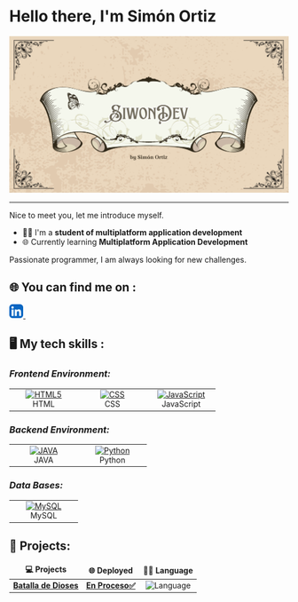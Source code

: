 # Hello there, I'm Simón Ortiz

<img src="Cabecera.PNG"/>

<hr>

Nice to meet you, let me introduce myself.
  <ul>
    <li>👨‍💻 I'm a <b>student of multiplatform application development</b></li>
    <li>🌐 Currently learning <b>Multiplatform Application Development</b></li>
  </ul>
Passionate programmer, I am always looking for new challenges.
</p>

## 🌐 You can find me on :
<p align="start">
  <a href="www.linkedin.com/in/simonortizgutierrez" target="_blank">
    <img alt="SiwonDev LinkedIn profile" src="https://github.com/tandpfun/skill-icons/blob/main/icons/LinkedIn.svg" width="5%">
  </a>
  &nbsp;&nbsp;&nbsp;&nbsp; 
</p>


## 🖥️ My tech skills :

<p align="right">
  <h3><i>Frontend Environment:</i></h3>
  <table>
  <tr border: none;>
    <td align="center" width="110">
      <a href="#%EF%B8%8F-my-tech-stacks-">
        <img src="https://raw.githubusercontent.com/marwin1991/profile-technology-icons/refs/heads/main/icons/html.png" width="48" height="48" alt="HTML5" />
      </a>
      <br>HTML
    </td>	  
    <td align="center" width="110">
      <a href="#%EF%B8%8F-my-tech-stacks-">
        <img src="https://raw.githubusercontent.com/marwin1991/profile-technology-icons/refs/heads/main/icons/css.png" width="48" height="48" alt="CSS" />
      </a>
      <br>CSS
    </td>
    <td align="center" width="110">
      <a href="#%EF%B8%8F-my-tech-stacks-">
        <img src="https://raw.githubusercontent.com/marwin1991/profile-technology-icons/refs/heads/main/icons/javascript.png" width="48" height="48" alt="JavaScript" />
      </a>
      <br>JavaScript
    </td>
  </tr>
</table>
<p>
  <h3><i>Backend Environment:</i></h3>
  <table>
  <tr border: none;>
    <td align="center" width="110">
      <a href="#%EF%B8%8F-my-tech-stacks-">
        <img src="https://raw.githubusercontent.com/marwin1991/profile-technology-icons/refs/heads/main/icons/java.png" width="48" height="48" alt="JAVA" />
      </a>
      <br>JAVA
    </td>
    <td align="center" width="110">
      <a href="#%EF%B8%8F-my-tech-stacks-">
        <img src="https://raw.githubusercontent.com/marwin1991/profile-technology-icons/refs/heads/main/icons/python.png" width="48" height="48" alt="Python" />
      </a>
      <br>Python
    </td>
  </tr>
</table>
</p>
<p>
  <h3><i>Data Bases:</i></h3>
  <table>
  <tr border: none;>
    <td align="center" width="110">
      <a href="#%EF%B8%8F-my-tech-stacks-">
        <img src="https://raw.githubusercontent.com/marwin1991/profile-technology-icons/refs/heads/main/icons/mysql.png" width="48" height="48" alt="MySQL" />
      </a>
      <br>MySQL
    </td>
  </tr>
</table>
</p>


## 🚧 Projects:

  <table>
    <thead align="center">
      <tr border: none;>
        <td><b>💻 Projects</b></td>
        <td><b>🌐 Deployed</b></td>
        <td><b>👨‍💻 Language</b></td>
      </tr>
    </thead>
  <tbody>

  <tr align="center">
    <td>
      <a href="https://github.com/SiwonDev/BatallaDeDioses" target="_blank"><b>Batalla de Dioses</b></a>
    </td>
    <td>
      <a href="https://github.com/SiwonDev/BatallaDeDioses" target="_blank"><b>En Proceso✅</b></a>
    </td>
    <td><img alt="Language" src="https://skillicons.dev/icons?i=java" /></td>
  </tr>

 </tbody>

</table>



